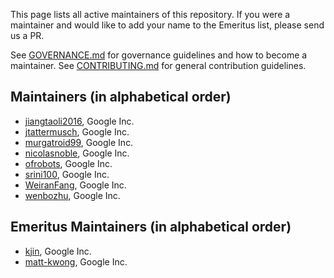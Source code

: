 This page lists all active maintainers of this repository. If you were a
maintainer and would like to add your name to the Emeritus list, please send us a
PR.

See [GOVERNANCE.md](https://github.com/grpc/grpc-community/blob/master/governance.md)
for governance guidelines and how to become a maintainer.
See [CONTRIBUTING.md](https://github.com/grpc/grpc-community/blob/master/CONTRIBUTING.md)
for general contribution guidelines.

## Maintainers (in alphabetical order)
 - [jiangtaoli2016](https://github.com/jiangtaoli2016), Google Inc.
 - [jtattermusch](https://github.com/jtattermusch), Google Inc.
 - [murgatroid99](https://github.com/murgatroid99), Google Inc.
 - [nicolasnoble](https://github.com/nicolasnoble), Google Inc.
 - [ofrobots](https://github.com/ofrobots), Google Inc.
 - [srini100](https://github.com/srini100), Google Inc.
 - [WeiranFang](https://github.com/WeiranFang), Google Inc.
 - [wenbozhu](https://github.com/wenbozhu), Google Inc.

 ## Emeritus Maintainers (in alphabetical order)
 - [kjin](https://github.com/kjin), Google Inc.
 - [matt-kwong](https://github.com/matt-kwong), Google Inc.
 